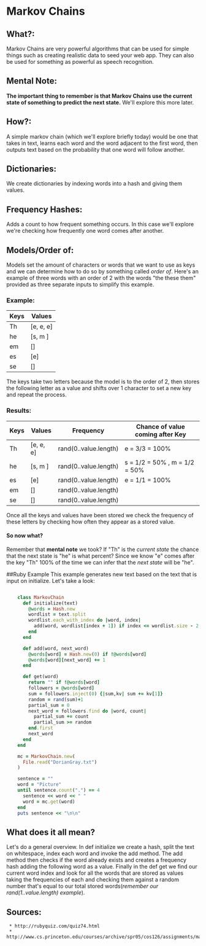 # Markov Chains

## What?:

   Markov Chains are very powerful algorithms that can be used for simple things such as creating realistic data to seed your web app. They can also be used for something as powerful as speech recognition. 

## Mental Note:
  **The important thing to remember is that Markov Chains use the current state of something to predict the next state.** We'll explore this more later.

## How?:

   A simple markov chain (which we'll explore briefly today) would be one that takes in text, learns each word and the word adjacent to the first word, then outputs text based on the probability that one word will follow another.

## Dictionaries:

   We create dictionaries by indexing words into a hash and giving them values.

## Frequency Hashes:

   Adds a count to how frequent something occurs. In this case we'll explore we're checking how frequently one word comes after another. 

## Models/Order of:
   Models set the amount of characters or words that we want to use as keys and we can determine how to do so by something called *order of*. Here's an example of three words with an order of 2 with the words "the these them" provided as three separate inputs to simplify this example.

### Example:

|     Keys      |    Values     |   
| ------------- | ------------- | 
|      Th       | [e, e, e]     |
|      he       | [s, m ]       |
|      em       | []            |
|      es       | [e]           | 
|      se       | []            |

  The keys take two letters because the model is to the order of 2, then stores the following letter as a value and shifts over 1 character to set a new key and repeat the process.


### Results:

|     Keys      |    Values     |   Frequency          | Chance of value coming after Key | 
| ------------- | ------------- | -------------------  | -------------------------------- | 
|      Th       | [e, e, e]     | rand(0..value.length)|  e = 3/3 = 100%                  |   
|      he       | [s, m ]       | rand(0..value.length)|  s = 1/2 = 50% , m = 1/2 = 50%   |   
|      es       | [e]           | rand(0..value.length)|  e = 1/1 = 100%                  |
|      em       | []            | rand(0..value.length)|                                  | 
|      se       | []            | rand(0..value.length)|                                  |


   Once all the keys and values have been stored we check the frequency of these letters by checking how often they appear as a stored value. 

#### So now what?
   Remember that **mental note** we took? If "Th" is the *current state* the chance that the next state is "he" is what percent? Since we know "e" comes after the key "Th" 100% of the time we can infer that the *next state* will be "he".


 
##Ruby Example
   This example generates new text based on the text that is input on initialize. Let's take a look:
```ruby

    class MarkovChain
      def initialize(text)
        @words = Hash.new
        wordlist = text.split
        wordlist.each_with_index do |word, index|
          add(word, wordlist[index + 1]) if index <= wordlist.size - 2
        end
      end

      def add(word, next_word)
        @words[word] = Hash.new(0) if !@words[word]
        @words[word][next_word] += 1
      end

      def get(word)
        return "" if !@words[word]
        followers = @words[word]
        sum = followers.inject(0) {|sum,kv| sum += kv[1]}
        random = rand(sum)+1
        partial_sum = 0
        next_word = followers.find do |word, count|
          partial_sum += count
          partial_sum >= random
        end.first
        next_word
      end
    end

    mc = MarkovChain.new(
      File.read("DorianGray.txt")
    )

    sentence = ""
    word = "Picture"
    until sentence.count(".") == 4
      sentence << word << " "
      word = mc.get(word)
    end
    puts sentence << "\n\n"
```
## What does it all mean?
   Let's do a general overview. In def initialize we create a hash, split the text on whitespace, index each word and invoke the add method. The add method then checks if the word already exists and creates a frequency hash adding the following word as a value. Finally in the def get we find our current word index and look for all the words that are stored as values taking the frequencies of each and checking them against a random number that's equal to our total stored words(*remember our rand(1..value.length) example*).


## Sources:

     * http://rubyquiz.com/quiz74.html
     * http://www.cs.princeton.edu/courses/archive/spr05/cos126/assignments/markov.html